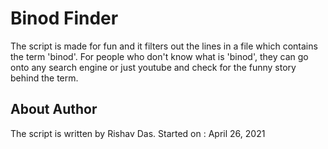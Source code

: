 # Binod Finder

The script is made for fun and it filters out the lines in a file which contains the term 'binod'. For people who don't know what is 'binod', they can go onto any search engine or just youtube and check for the funny story behind the term.

## About Author

The script is written by Rishav Das. Started on : April 26, 2021
